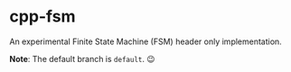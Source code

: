 # cpp-fsm
An experimental Finite State Machine (FSM) header only implementation.

**Note**: The default branch is `default`. :wink:
